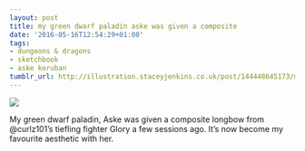 ```yaml
---
layout: post
title: my green dwarf paladin aske was given a composite
date: '2016-05-16T12:54:29+01:00'
tags:
- dungeons & dragons
- sketchbook
- aske koruban
tumblr_url: http://illustration.staceyjenkins.co.uk/post/144448645173/my-green-dwarf-paladin-aske-was-given-a-composite
---
```

 ![](/tumblr_files/tumblr_o79qeueSLt1v28ub8o1_1280.jpg)  

My green dwarf paladin, Aske was given a composite longbow from @curlz101’s tiefling fighter Glory a few sessions ago. It’s now become my favourite aesthetic with her.

